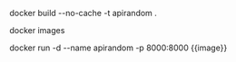 docker build --no-cache -t apirandom .

docker images

docker run -d --name apirandom -p 8000:8000 {{image}}
